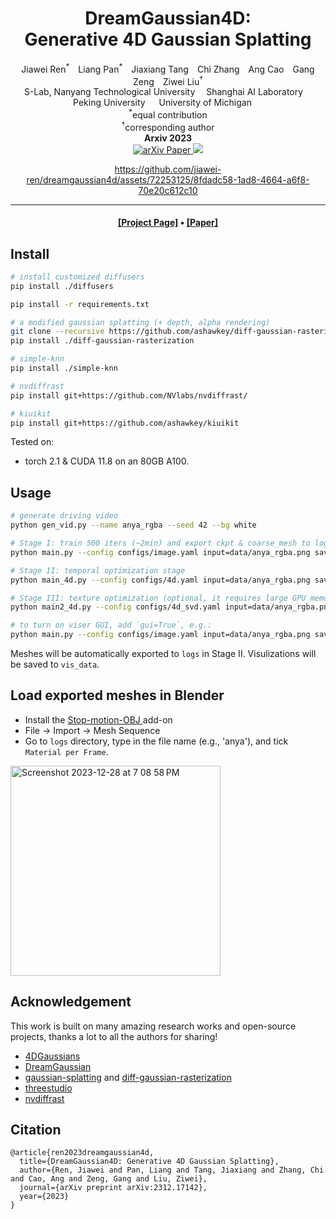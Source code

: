 <div align="center">

<h1>DreamGaussian4D:<br>Generative 4D Gaussian Splatting</h1>

<div>
Jiawei Ren<sup>*</sup>&emsp;Liang Pan<sup>*</sup>&emsp;Jiaxiang Tang&emsp;Chi Zhang&emsp;Ang Cao&emsp;Gang Zeng&emsp;Ziwei Liu<sup>&dagger;</sup>
</div>
<div>
    S-Lab, Nanyang Technological University&emsp;
    Shanghai AI Laboratory&emsp;<br>
    Peking University &emsp;
    University of Michigan &emsp;<br>
    <sup>*</sup>equal contribution <br>
    <sup>&dagger;</sup>corresponding author 
</div>


<div>
   <strong>Arxiv 2023</strong>
</div>

<div>
<a target="_blank" href="https://arxiv.org/abs/2312.17142">
  <img src="https://img.shields.io/badge/arXiv-2312.17142-b31b1b.svg" alt="arXiv Paper"/>
</a>
<a href="https://hits.seeyoufarm.com"><img src="https://hits.seeyoufarm.com/api/count/incr/badge.svg?url=https%3A%2F%2Fgithub.com%2Fjiawei-ren%2Fdreamgaussian4d&count_bg=%2379C83D&title_bg=%23555555&icon=&icon_color=%23E7E7E7&title=hits&edge_flat=false"/></a>
</div>





https://github.com/jiawei-ren/dreamgaussian4d/assets/72253125/8fdadc58-1ad8-4664-a6f8-70e20c612c10







---

<h4 align="center">
  <a href="https://jiawei-ren.github.io/projects/dreamgaussian4d/" target='_blank'>[Project Page]</a> •
  <a href="https://arxiv.org/abs/2312.17142" target='_blank'>[Paper]</a>

</h4>

</div>

## Install
```bash
# install customized diffusers
pip install ./diffusers

pip install -r requirements.txt

# a modified gaussian splatting (+ depth, alpha rendering)
git clone --recursive https://github.com/ashawkey/diff-gaussian-rasterization
pip install ./diff-gaussian-rasterization

# simple-knn
pip install ./simple-knn

# nvdiffrast
pip install git+https://github.com/NVlabs/nvdiffrast/

# kiuikit
pip install git+https://github.com/ashawkey/kiuikit

```

Tested on:
*  torch 2.1 & CUDA 11.8 on an 80GB A100.

## Usage
```bash
# generate driving video
python gen_vid.py --name anya_rgba --seed 42 --bg white

# Stage I: train 500 iters (~2min) and export ckpt & coarse_mesh to logs
python main.py --config configs/image.yaml input=data/anya_rgba.png save_path=anya

# Stage II: temporal optimization stage
python main_4d.py --config configs/4d.yaml input=data/anya_rgba.png save_path=anya

# Stage III: texture optimization (optional, it requires large GPU memory and we are optimzing it)
python main2_4d.py --config configs/4d_svd.yaml input=data/anya_rgba.png save_path=anya

# to turn on viser GUI, add `gui=True`, e.g.:
python main.py --config configs/image.yaml input=data/anya_rgba.png save_path=anya gui=True
```
Meshes will be automatically exported to `logs` in Stage II. Visulizations will be saved to `vis_data`.

## Load exported meshes in Blender
- Install the [Stop-motion-OBJ
](https://github.com/neverhood311/Stop-motion-OBJ) add-on
- File -> Import -> Mesh Sequence
- Go to `logs` directory, type in the file name (e.g., 'anya'), and tick `Material per Frame`.
<img width="336" alt="Screenshot 2023-12-28 at 7 08 58 PM" src="https://github.com/jiawei-ren/dreamgaussian4d/assets/72253125/9c32436b-bbf9-432b-9bcb-3d3bcb3c1866">


## Acknowledgement

This work is built on many amazing research works and open-source projects, thanks a lot to all the authors for sharing!
* [4DGaussians](https://github.com/hustvl/4DGaussians)
* [DreamGaussian](https://github.com/dreamgaussian/dreamgaussian)
* [gaussian-splatting](https://github.com/graphdeco-inria/gaussian-splatting) and [diff-gaussian-rasterization](https://github.com/graphdeco-inria/diff-gaussian-rasterization)
* [threestudio](https://github.com/threestudio-project/threestudio)
* [nvdiffrast](https://github.com/NVlabs/nvdiffrast)

## Citation

```
@article{ren2023dreamgaussian4d,
  title={DreamGaussian4D: Generative 4D Gaussian Splatting},
  author={Ren, Jiawei and Pan, Liang and Tang, Jiaxiang and Zhang, Chi and Cao, Ang and Zeng, Gang and Liu, Ziwei},
  journal={arXiv preprint arXiv:2312.17142},
  year={2023}
}
```


